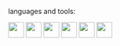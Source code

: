 <p>languages and tools:</p>
<p position='center'>
  <img src="https://cdn2.iconfinder.com/data/icons/well-known-1/1024/Python-128.png" width="32px" height="32px"/>
  <img src="https://cdn.iconscout.com/icon/free/png-256/js-45-458325.png" width="32px" height="32px"/>
  <img src="https://cdn.iconscout.com/icon/free/png-256/react-1543566-1306069.png" width="32px" height="32px"/>
  <img src="https://cdn.iconscout.com/icon/free/png-256/django-3628142-3030962.png" width="32px" height="32px"/>
  <img src="https://cdn.iconscout.com/icon/free/png-256/social-226-96741.png" width="32px" height="32px"/>
  <img src="https://cdn.iconscout.com/icon/free/png-256/linux-3049927-2538320.png" width="32px" height="32px"/>
<p/>
